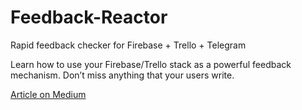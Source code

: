 # Feedback-Reactor
Rapid feedback checker for Firebase + Trello + Telegram

Learn how to use your Firebase/Trello stack as a powerful feedback mechanism. Don’t miss anything that your users write.

[Article on Medium](https://y-dombaev.medium.com/feedback-reactor-f02233f54668)
